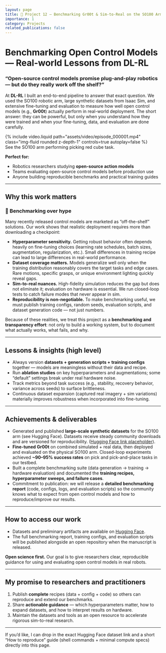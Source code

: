 ```yaml
---
layout: page
title: 🔬 Project 12 — Benchmarking Gr00t & Sim-to-Real on the SO100 Arm
importance: 1
category: Projects
related_publications: false
---
```


# Benchmarking Open Control Models — Real-world Lessons from DL-RL

### **“Open-source control models promise plug-and-play robotics — but do they really work off the shelf?”**

At **DL-RL** I built an end-to-end pipeline to answer that exact question. We used the SO100 robotic arm, large synthetic datasets from Isaac Sim, and extensive fine-tuning and evaluation to measure how well open control models (e.g., **Gr00t**) actually perform in real-world deployment. The short answer: they can be powerful, but only when you understand how they were trained and when your fine-tuning, data, and evaluation are done carefully.

<div class="row mt-3">
    <div class="col-sm mt-3 mt-md-0">
        {% include video.liquid path="assets/video/episode_000001.mp4" class="img-fluid rounded z-depth-1" controls=true autoplay=false %}
    </div>
</div>
<div class="caption">
    See the SO100 arm performing picking red cube task.
</div>

**Perfect for:**

- Robotics researchers studying **open-source action models**  
- Teams evaluating open-source control models before production use  
- Anyone building reproducible benchmarks and practical training guides

---

## Why this work matters

### 🔎 Benchmarking over hype
Many recently released control models are marketed as “off-the-shelf” solutions. Our work shows that realistic deployment requires more than downloading a checkpoint:

- **Hyperparameter sensitivity.** Getting robust behavior often depends heavily on fine-tuning choices (learning rate schedules, batch sizes, augmentation, regularization, etc.). Small differences in training recipe can lead to large differences in real-world performance.  
- **Dataset coverage matters.** Models generalize well only when the training distribution reasonably covers the target tasks and edge cases. Rare motions, specific grasps, or unique environment lighting quickly reveal gaps.  
- **Sim-to-real nuances.** High-fidelity simulation reduces the gap but does not eliminate it; evaluation on hardware is essential. We run closed-loop tests to catch failure modes that never appear in sim.  
- **Reproducibility is non-negotiable.** To make benchmarking useful, we must publish training configs, random seeds, evaluation scripts, and dataset generation code — not just numbers.

Because of these realities, we treat this project as a **benchmarking and transparency effort**: not only to build a working system, but to document what actually works, what fails, and why.

---

## Lessons & insights (high level)

- Always version **datasets + generation scripts + training configs** together — models are meaningless without their data and recipe.  
- Run **ablation studies** on key hyperparameters and augmentations; some “default” settings break under real hardware noise.  
- Track metrics beyond task success (e.g., stability, recovery behavior, variance across seeds) to surface brittleness.  
- Continuous dataset expansion (captured real imagery + sim variations) materially improves robustness when incorporated into fine-tuning.

---

## Achievements & deliverables

- Generated and published **large-scale synthetic datasets** for the SO100 arm (see Hugging Face). Datasets receive steady community downloads and are versioned for reproducibility. ([Hugging Face link placeholder](https://huggingface.co/anurizada)).  
- **Fine-tuned Gr00t** on combined simulated + real data, then deployed and evaluated on the physical SO100 arm. Closed-loop experiments achieved **~90–95% success rates** on pick and pick-and-place tasks in our testbed.  
- Built a complete benchmarking suite (data generation → training → hardware evaluation) and documented the **training recipes, hyperparameter sweeps, and failure cases**.  
- Commitment to publication: we will release a **detailed benchmarking report** (code, configs, logs, and evaluation scripts) so the community knows what to expect from open control models and how to reproduce/improve our results.

---

## How to access our work

- Datasets and preliminary artifacts are available on [Hugging Face](https://huggingface.co/anurizada).  
- The full benchmarking report, training configs, and evaluation scripts will be published alongside an open repository when the manuscript is released.

<div class="alert alert-success" role="alert">
  <strong>Open science first.</strong> Our goal is to give researchers clear, reproducible guidance for using and evaluating open control models in real robots.
</div>

---

## My promise to researchers and practitioners

1. Publish **complete** recipes (data + config + code) so others can reproduce and extend our benchmarks.  
2. Share **actionable guidance** — which hyperparameters matter, how to expand datasets, and how to interpret results on hardware.  
3. Maintain the datasets and tools as an open resource to accelerate rigorous sim-to-real research.

---

If you’d like, I can drop in the exact Hugging Face dataset link and a short “How to reproduce” guide (shell commands + minimal compute specs) directly into this page.  
